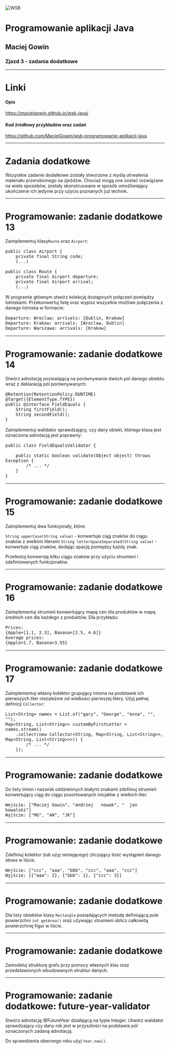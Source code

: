 ![WSB](https://maciejgowin.github.io/assets/img/wsb-merito-logo.png)

# Programowanie aplikacji Java

## Maciej Gowin

### Zjazd 3 - zadania dodatkowe

---

# Linki

#### Opis
https://maciejgowin.github.io/wsb-java/

#### Kod źródłowy przykładów oraz zadań
https://github.com/MaciejGowin/wsb-programowanie-aplikacji-java

---
# Zadania dodatkowe

Wszystkie zadanie dodatkowe zostały stworzone z myślą utrwalenia materiału przerobionego na zjeździe. Chociaż mogą one zostać rozwiązane na wiele sposobów, zostały skonstruowane w sposób umożliwiający ukończenie ich jedynie przy użyciu poznanych już technik.

---
<style scoped>
pre {
   font-size: 16px;
}
</style>

# **Programowanie: zadanie dodatkowe 13**

Zaimplementuj klasy`Route` oraz `Airport`:

```
public class Airport {
    private final String code;
    (...)
```

```
public class Route {
    private final Airport departure;
    private final Airport arrival;
    (...)
```

W programie głównym stwórz kolekcję dostępnych połączeń pomiędzy lotniskami. Przekonwertuj listę oraz wypisz wszystkie możliwe połączenia z danego lotniska w formacie:
```
Departure: Wroclaw: arrivals: [Dublin, Krakow]
Departure: Krakow: arrivals: [Wroclaw, Dublin]
Departure: Warszawa: arrivals: [Krakow]
```

---
<style scoped>
pre {
   font-size: 16px;
}
</style>

# **Programowanie: zadanie dodatkowe 14**

Stwórz adnotację pozwalającą na porównywanie dwóch pól danego obiektu wraz z deklaracją pól porównywanych:

```
@Retention(RetentionPolicy.RUNTIME)
@Target({ElementType.TYPE})
public @interface FieldEquals {
    String firstField();
    String secondField();
}
```

Zaimplementuj walidator sprawdzający, czy dany obiekt, którego klasa jest oznaczona adnotacją jest poprawny:

```
public class FieldEqualsValidator {

    public static boolean validate(Object object) throws Exception {
        /* ... */
    }
}
```

---
# **Programowanie: zadanie dodatkowe 15**

Zaimplementuj dwa funkcjonały, które:

`String upperCase(String value)` - konwertuje ciąg znaków do ciągu znaków z wielkimi literami
`String letterSpaceSeparated(String value)` - konwertuje ciąg znaków, dodając spację pomiędzy każdy znak.

Przetestuj konwersję kilku ciągu znaków przy użyciu strumieni i zdefiniowanych funkcjonałów.

---
# **Programowanie: zadanie dodatkowe 16**

Zaimplementuj strumień konwertujący mapę cen dla produktów w mapę średnich cen dla każdego z produktów. Dla przykładu:

```
Prices:
{Apple=[1.1, 2.3], Banana=[2.5, 4.6]}
Average prices:
{Apple=1.7, Banana=3.55}
```

---
# **Programowanie: zadanie dodatkowe 17**

Zaimplementuj własny kolektor grupujący imiona na podstawie ich pierwszych liter niezależnie od wielkości pierwszej litery. Użyj pełnej definicji `Collector`:

```
List<String> names = List.of("gary", "George", "Anna", "", "");
Map<String, List<String>> customByFirstLetter = names.stream()
    .collect(new Collector<String, Map<String, List<String>>, Map<String, List<String>>>() {
        /* ... */
    });

```

---
# **Programowanie: zadanie dodatkowe**

Do listy imion i nazwisk oddzielonych białymi znakami zdefiniuj strumień konwertujący ciąg do ciągu posortowanych inicjałów z wielkich liter.

```
Wejście: ["Maciej Gowin", "andrzej   nowak", "  jan kowalski"]
Wyjście: ["MG", "AN", "JK"]
```

---
# **Programowanie: zadanie dodatkowe**

Zdefiniuj kolektor (lub użyj istniejącego) zliczający ilość wystąpień danego słowa w liście.


```
Wejście: ["ccc", "aaa", "bbb", "ccc", "aaa", "ccc"]
Wyjście: [{"aaa": 2}, {"bbb": 1}, {"ccc": 3}]
```

---
# **Programowanie: zadanie dodatkowe**

Dla listy obiektów klasy `Rectangle` posiadających metodę definiującą pole powierzchni `int getArea()` oraz używając strumieni oblicz całkowitą powierzchnię figur w liście.

---
# **Programowanie: zadanie dodatkowe**

Zamodeluj strukturę grafu przy pomocy własnych klas oraz przedstawionych wbudowanych struktur danych.

---
# **Programowanie: zadanie dodatkowe: future-year-validator**

Stwórz adnotację @FutureYear działającą na typie Integer. Utwórz walidator sprawdzający czy dany rok jest w przyszłości na podstawie pól oznaczonych zadaną adnotacją.

Do sprawdzenia obecnego roku użyj `Year.now()`.

